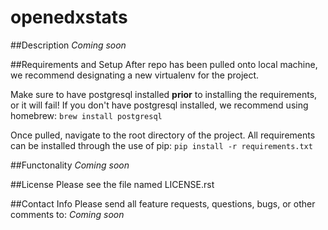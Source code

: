 # openedxstats

##Description
*Coming soon*

##Requirements and Setup
After repo has been pulled onto local machine, we recommend designating a new virtualenv for the project.

Make sure to have postgresql installed **prior** to installing the requirements, or it will fail!
If you don't have postgresql installed, we recommend using homebrew:
`brew install postgresql`

Once pulled, navigate to the root directory of the project. All requirements can be installed through the use of pip:
`pip install -r requirements.txt`


##Functonality
*Coming soon*

##License
Please see the file named LICENSE.rst

##Contact Info
Please send all feature requests, questions, bugs, or other comments to: *Coming soon*
